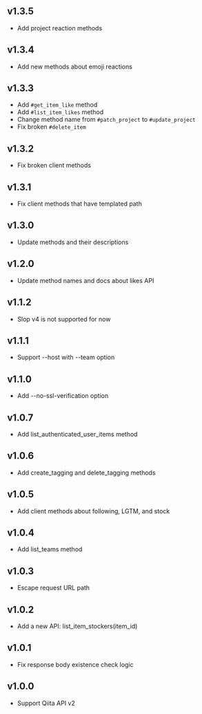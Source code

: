 ## v1.3.5

- Add project reaction methods

## v1.3.4

- Add new methods about emoji reactions

## v1.3.3

- Add `#get_item_like` method
- Add `#list_item_likes` method
- Change method name from `#patch_project` to `#update_project`
- Fix broken `#delete_item`

## v1.3.2

- Fix broken client methods

## v1.3.1

- Fix client methods that have templated path

## v1.3.0

- Update methods and their descriptions

## v1.2.0

- Update method names and docs about likes API

## v1.1.2

- Slop v4 is not supported for now

## v1.1.1

- Support --host with --team option

## v1.1.0

- Add --no-ssl-verification option

## v1.0.7

- Add list_authenticated_user_items method

## v1.0.6

- Add create_tagging and delete_tagging methods

## v1.0.5

- Add client methods about following, LGTM, and stock

## v1.0.4

- Add list_teams method

## v1.0.3

- Escape request URL path

## v1.0.2

- Add a new API: list_item_stockers(item_id)

## v1.0.1

- Fix response body existence check logic

## v1.0.0

- Support Qiita API v2
